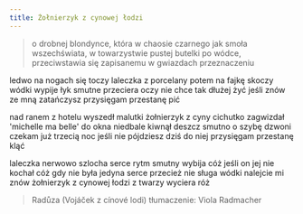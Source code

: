 ```yaml
---
title: Żołnierzyk z cynowej łodzi
---
```

> o drobnej blondynce, która w chaosie czarnego jak smoła wszechświata, w towarzystwie pustej butelki po wódce, przeciwstawia się zapisanemu w gwiazdach przeznaczeniu

ledwo na nogach się toczy
laleczka z porcelany
potem na fajkę skoczy
wódki wypije łyk
smutne przeciera oczy
nie chce tak dłużej żyć
jeśli znów ze mną zatańczysz
przysięgam przestanę pić

nad ranem z hotelu wyszedł
malutki żołnierzyk z cyny
cichutko zagwizdał 'michelle ma belle'
do okna niedbale kiwnął
deszcz smutno o szybę dzwoni
czekam już trzecią noc
jeśli nie pójdziesz dziś do niej
przysięgam przestanę kląć

laleczka nerwowo szlocha
serce rytm smutny wybija
cóż jeśli on jej nie kochał
cóż gdy nie była jedyna
serce przecież nie sługa
wódki nalejcie mi znów
żołnierzyk z cynowej łodzi
z twarzy wyciera róż

> Radůza (Vojáček z cínové lodi)
> tłumaczenie: Viola Radmacher
